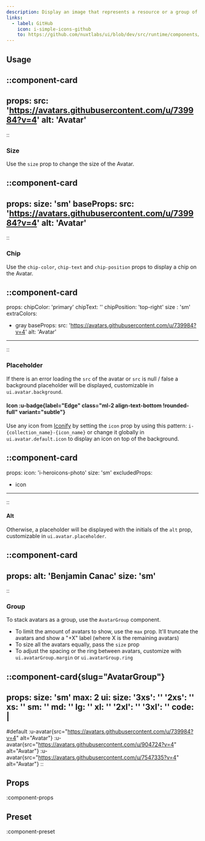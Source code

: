```yaml
---
description: Display an image that represents a resource or a group of resources.
links:
  - label: GitHub
    icon: i-simple-icons-github
    to: https://github.com/nuxtlabs/ui/blob/dev/src/runtime/components/elements/Avatar.vue
---
```


## Usage

::component-card
---
props:
  src: 'https://avatars.githubusercontent.com/u/739984?v=4'
  alt: 'Avatar'
---
::

### Size

Use the `size` prop to change the size of the Avatar.

::component-card
---
props:
  size: 'sm'
baseProps:
  src: 'https://avatars.githubusercontent.com/u/739984?v=4'
  alt: 'Avatar'
---
::

### Chip

Use the `chip-color`, `chip-text` and `chip-position` props to display a chip on the Avatar.

::component-card
---
props:
  chipColor: 'primary'
  chipText: ''
  chipPosition: 'top-right'
  size : 'sm'
extraColors:
  - gray
baseProps:
  src: 'https://avatars.githubusercontent.com/u/739984?v=4'
  alt: 'Avatar'
---
::

### Placeholder

If there is an error loading the `src` of the avatar or `src` is null / false a background placeholder will be displayed, customizable in `ui.avatar.background`.

#### Icon :u-badge{label="Edge" class="ml-2 align-text-bottom !rounded-full" variant="subtle"}

Use any icon from [Iconify](https://icones.js.org) by setting the `icon` prop by using this pattern: `i-{collection_name}-{icon_name}` or change it globally in `ui.avatar.default.icon` to display an icon on top of the background.

::component-card
---
props:
  icon: 'i-heroicons-photo'
  size: 'sm'
excludedProps:
  - icon
---
::

#### Alt

Otherwise, a placeholder will be displayed with the initials of the `alt` prop, customizable in `ui.avatar.placeholder`.

::component-card
---
props:
  alt: 'Benjamin Canac'
  size: 'sm'
---
::

### Group

To stack avatars as a group, use the `AvatarGroup` component.

- To limit the amount of avatars to show, use the `max` prop. It'll truncate the avatars and show a "+X" label (where X is the remaining avatars)
- To size all the avatars equally, pass the `size` prop
- To adjust the spacing or the ring between avatars, customize with `ui.avatarGroup.margin` or `ui.avatarGroup.ring`

::component-card{slug="AvatarGroup"}
---
props:
  size: 'sm'
  max: 2
ui:
  size:
    '3xs': ''
    '2xs': ''
    xs: ''
    sm: ''
    md: ''
    lg: ''
    xl: ''
    '2xl': ''
    '3xl': ''
code: |
  <UAvatar src="https://avatars.githubusercontent.com/u/739984?v=4" alt="benjamincanac" />
    <UAvatar src="https://avatars.githubusercontent.com/u/904724?v=4" alt="Atinux" />
    <UAvatar src="https://avatars.githubusercontent.com/u/7547335?v=4" alt="smarroufin" />
---

#default
:u-avatar{src="https://avatars.githubusercontent.com/u/739984?v=4" alt="Avatar"}
:u-avatar{src="https://avatars.githubusercontent.com/u/904724?v=4" alt="Avatar"}
:u-avatar{src="https://avatars.githubusercontent.com/u/7547335?v=4" alt="Avatar"}
::

## Props

:component-props

## Preset

:component-preset
